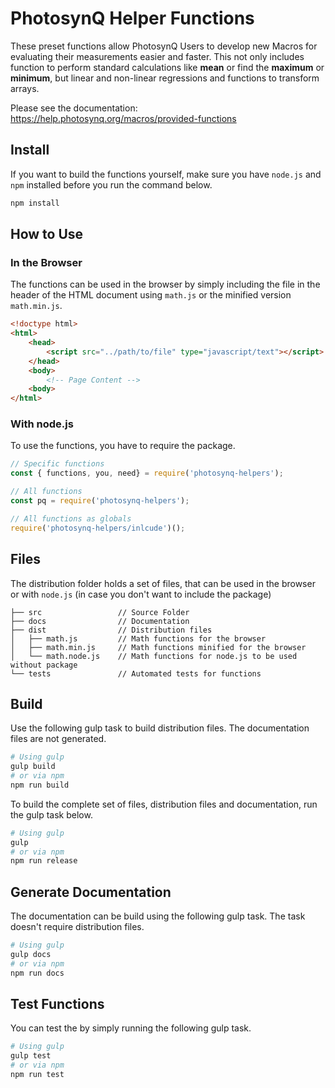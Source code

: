 # PhotosynQ Helper Functions

These preset functions allow PhotosynQ Users to develop new Macros for evaluating their measurements easier and faster. This not only includes function to perform standard calculations like **mean** or find the **maximum** or **minimum**, but linear and non-linear regressions and functions to transform arrays.

Please see the documentation: <https://help.photosynq.org/macros/provided-functions>

## Install

If you want to build the functions yourself, make sure you have `node.js` and `npm` installed before you run the command below.

```bash
npm install
```

## How to Use

### In the Browser

The functions can be used in the browser by simply including the file in the header of the HTML document using `math.js` or the minified version `math.min.js`.

```HTML
<!doctype html>
<html>
    <head>
        <script src="../path/to/file" type="javascript/text"></script>
    </head>
    <body>
        <!-- Page Content -->
    <body>
</html>
```

### With node.js

To use the functions, you have to require the package.

```JavaScript
// Specific functions
const { functions, you, need} = require('photosynq-helpers');

// All functions
const pq = require('photosynq-helpers');

// All functions as globals
require('photosynq-helpers/inlcude')();

```

## Files

The distribution folder holds a set of files, that can be used in the browser or with `node.js` (in case you don't want to include the package)

```shell
├── src                 // Source Folder
├── docs                // Documentation
├── dist                // Distribution files
│   ├── math.js         // Math functions for the browser
│   ├── math.min.js     // Math functions minified for the browser
│   └── math.node.js    // Math functions for node.js to be used without package
└── tests               // Automated tests for functions
```

## Build

Use the following gulp task to build distribution files. The documentation files are not generated.

```bash
# Using gulp
gulp build
# or via npm
npm run build
```

To build the complete set of files, distribution files and documentation, run the gulp task below.

```bash
# Using gulp
gulp
# or via npm
npm run release
```

## Generate Documentation

The documentation can be build using the following gulp task. The task doesn't require distribution files.

```bash
# Using gulp
gulp docs
# or via npm
npm run docs
```

## Test Functions

You can test the by simply running the following gulp task.

```bash
# Using gulp
gulp test
# or via npm
npm run test
```